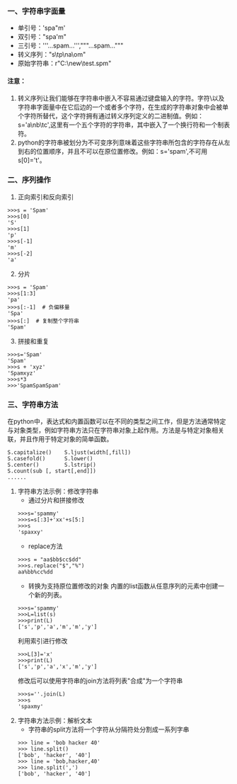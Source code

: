 ### 一、字符串字面量
* 单引号：'spa"m'
* 双引号："spa'm"
* 三引号：'''...spam...''',"""...spam..."""
* 转义序列："s\tp\na\om"
* 原始字符串：r"C:\new\test.spm"
#### 注意：
1. 转义序列让我们能够在字符串中嵌入不容易通过键盘输入的字符。字符\以及字符串字面量中在它后边的一个或者多个字符，在生成的字符串对象中会被单个字符所替代，这个字符拥有通过转义序列定义的二进制值。例如：s='a\nb\tc',这里有一个五个字符的字符串，其中嵌入了一个换行符和一个制表符。
2. python的字符串被划分为不可变序列意味着这些字符串所包含的字符存在从左到右的位置顺序，并且不可以在原位置修改。例如：s='spam',不可用s[0]='t'。
### 二、序列操作
1. 正向索引和反向索引
```
>>>s = 'Spam'
>>>s[0]
'S'
>>>s[1]
'p'
>>>s[-1]
'm'
>>>s[-2]
'a'
```
2. 分片
```
>>>s = 'Spam'
>>>s[1:3]
'pa'
>>>s[:-1]  # 负偏移量
'Spa'
>>>s[:]  # 复制整个字符串
'Spam'
```
3. 拼接和重复
```
>>>s='Spam'
'Spam'
>>>s + 'xyz'
'Spamxyz'
>>>s*3
>>>'SpamSpamSpam'
```
### 三、字符串方法
在python中，表达式和内置函数可以在不同的类型之间工作，但是方法通常特定与对象类型，例如字符串方法只在字符串对象上起作用。方法是与特定对象相关联，并且作用于特定对象的简单函数。
```
S.capitalize()    S.ljust(width[,fill])
S.casefold()      S.lower()
S.center()        S.lstrip()
S.count(sub [, start[,end]])
......
```
1. 字符串方法示例：修改字符串
   * 通过分片和拼接修改
   ```
   >>>s='spammy'
   >>>s=s[:3]+'xx'+s[5:]
   >>>s
   'spaxxy'
   ```
   * replace方法
   ```
   >>>s = "aa$bb$cc$dd"
   >>>s.replace("$","%")
   aa%bb%cc%dd
   ```
   * 转换为支持原位置修改的对象
   内置的list函数从任意序列的元素中创建一个新的列表。
   ```
   >>>s='spammy'
   >>>L=list(s)
   >>>print(L)
   ['s','p','a','m','m','y']
   ```
   利用索引进行修改
   ```
   >>>L[3]='x'
   >>>print(L)
   ['s','p','a','x','m','y']
   ```
   修改后可以使用字符串的join方法将列表"合成"为一个字符串
   ```
   >>>s=''.join(L)
   >>>s
   'spaxmy'
   ```
2. 字符串方法示例：解析文本
   * 字符串的split方法将一个字符从分隔符处分割成一系列字串
   ```
   >>> line = 'bob hacker 40'
   >>> line.split()
   ['bob', 'hacker', '40']
   >>> line = 'bob,hacker,40'
   >>> line.split(',')
   ['bob', 'hacker', '40']
   ```
